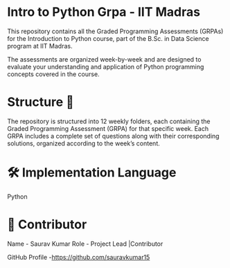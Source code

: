 # Intro to Python Grpa - IIT Madras
This repository contains all the Graded Programming Assessments (GRPAs) for the Introduction to Python course, part of the B.Sc. in Data Science program at IIT Madras.

The assessments are organized week-by-week and are designed to evaluate your understanding and application of Python programming concepts covered in the course.

# Structure 📂
The repository is structured into 12 weekly folders, each containing the Graded Programming Assessment (GRPA) for that specific week. Each GRPA includes a complete set of questions along with their corresponding solutions, organized according to the week’s content.


# 🛠️ Implementation Language 
 Python 
# 📸 Contributor 
Name - Saurav Kumar 
Role - Project Lead |Contributor 


GitHub Profile -https://github.com/sauravkumar15


